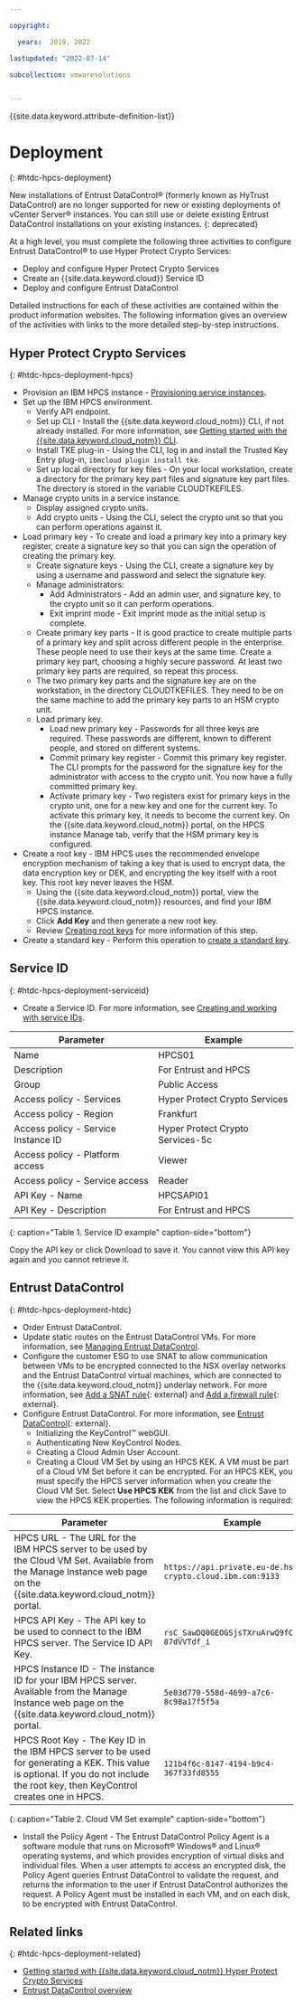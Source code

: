 ```yaml
---

copyright:

  years:  2019, 2022

lastupdated: "2022-07-14"

subcollection: vmwaresolutions


---
```


{{site.data.keyword.attribute-definition-list}}

# Deployment
{: #htdc-hpcs-deployment}

New installations of Entrust DataControl® (formerly known as HyTrust DataControl) are no longer supported for new or existing deployments of vCenter Server® instances. You can still use or delete existing Entrust DataControl installations on your existing instances.
{: deprecated}

At a high level, you must complete the following three activities to configure Entrust DataControl® to use Hyper Protect Crypto Services:

* Deploy and configure Hyper Protect Crypto Services
* Create an {{site.data.keyword.cloud}} Service ID
* Deploy and configure Entrust DataControl

Detailed instructions for each of these activities are contained within the product information websites. The following information gives an overview of the activities with links to the more detailed step-by-step instructions.

## Hyper Protect Crypto Services
{: #htdc-hpcs-deployment-hpcs}

* Provision an IBM HPCS instance - [Provisioning service instances](/docs/hs-crypto?topic=hs-crypto-provision).
* Set up the IBM HPCS environment.
   * Verify API endpoint.
   * Set up CLI - Install the {{site.data.keyword.cloud_notm}} CLI, if not already installed. For more information, see [Getting started with the {{site.data.keyword.cloud_notm}} CLI](/docs/cli?topic=cli-getting-started).
   * Install TKE plug-in - Using the CLI, log in and install the Trusted Key Entry plug-in, `ibmcloud plugin install tke`.
   * Set up local directory for key files - On your local workstation, create a directory for the primary key part files and signature key part files. The directory is stored in the variable CLOUDTKEFILES.
* Manage crypto units in a service instance.
   * Display assigned crypto units.
   * Add crypto units - Using the CLI, select the crypto unit so that you can perform operations against it.
* Load primary key - To create and load a primary key into a primary key register, create a signature key so that you can sign the operation of creating the primary key.
   * Create signature keys - Using the CLI, create a signature key by using a username and password and select the signature key.
   * Manage administrators:
      * Add Administrators - Add an admin user, and signature key, to the crypto unit so it can perform operations.
      * Exit imprint mode - Exit imprint mode as the initial setup is complete.
   * Create primary key parts - It is good practice to create multiple parts of a primary key and split across different people in the enterprise. These people need to use their keys at the same time. Create a primary key part, choosing a highly secure password. At least two primary key parts are required, so repeat this process.
   * The two primary key parts and the signature key are on the workstation, in the directory CLOUDTKEFILES. They need to be on the same machine to add the primary key parts to an HSM crypto unit.
   * Load primary key.
      * Load new primary key - Passwords for all three keys are required. These passwords are different, known to different people, and stored on different systems.
      * Commit primary key register - Commit this primary key register. The CLI prompts for the password for the signature key for the administrator with access to the crypto unit. You now have a fully committed primary key.
      * Activate primary key - Two registers exist for primary keys in the crypto unit, one for a new key and one for the current key. To activate this primary key, it needs to become the current key. On the {{site.data.keyword.cloud_notm}} portal, on the HPCS instance Manage tab, verify that the HSM primary key is configured.
* Create a root key - IBM HPCS uses the recommended envelope encryption mechanism of taking a key that is used to encrypt data, the data encryption key or DEK, and encrypting the key itself with a root key. This root key never leaves the HSM.
   * Using the {{site.data.keyword.cloud_notm}} portal, view the {{site.data.keyword.cloud_notm}} resources, and find your IBM HPCS instance.
   * Click **Add Key** and then generate a new root key.
   * Review [Creating root keys](/docs/hs-crypto?topic=hs-crypto-create-root-keys) for more information of this step.
* Create a standard key - Perform this operation to [create a standard key](/docs/hs-crypto?topic=hs-crypto-create-standard-keys).

## Service ID
{: #htdc-hpcs-deployment-serviceid}

* Create a Service ID. For more information, see [Creating and working with service IDs](/docs/account?topic=account-serviceids).

| Parameter                           | Example                          |
| ----------------------------------- | -------------------------------- |
| Name                                | HPCS01                           |
| Description                         | For Entrust and HPCS             |
| Group                               | Public Access                    |
| Access policy - Services            | Hyper Protect Crypto Services    |
| Access policy - Region              | Frankfurt                        |
| Access policy - Service Instance ID | Hyper Protect Crypto Services-5c |
| Access policy - Platform access     | Viewer                           |
| Access policy - Service access      | Reader                           |
| API Key - Name                      | HPCSAPI01                        |
| API Key - Description               | For Entrust and HPCS             |
{: caption="Table 1. Service ID example" caption-side="bottom"}

Copy the API key or click Download to save it. You cannot view this API key again and you cannot retrieve it.

## Entrust DataControl
{: #htdc-hpcs-deployment-htdc}

* Order Entrust DataControl.
* Update static routes on the Entrust DataControl VMs. For more information, see [Managing Entrust DataControl](/docs/vmwaresolutions?topic=vmwaresolutions-managing-entrust-dc).
* Configure the customer ESG to use SNAT to allow communication between VMs to be encrypted connected to the NSX overlay networks and the Entrust DataControl virtual machines, which are connected to the {{site.data.keyword.cloud_notm}} underlay network. For more information, see [Add a SNAT rule](https://docs.vmware.com/en/VMware-NSX-Data-Center-for-vSphere/6.4/com.vmware.nsx.admin.doc/GUID-BEF4D960-5F8A-4DE5-84F6-0160DF916FDA.html){: external} and [Add a firewall rule](https://docs.vmware.com/en/VMware-NSX-Data-Center-for-vSphere/6.4/com.vmware.nsx.admin.doc/GUID-C7A0093A-4AFA-47EC-9187-778BDDAD1C65.html){: external}.
* Configure Entrust DataControl. For more information, see [Entrust DataControl](https://www.entrust.com/-/media/documentation/datasheets/datacontrol-ds.pdf){: external}.
   * Initializing the KeyControl™ webGUI.
   * Authenticating New KeyControl Nodes.
   * Creating a Cloud Admin User Account.
   * Creating a Cloud VM Set by using an HPCS KEK. A VM must be part of a Cloud VM Set before it can be encrypted. For an HPCS KEK, you must specify the HPCS server information when you create the Cloud VM Set. Select **Use HPCS KEK** from the list and click Save to view the HPCS KEK properties. The following information is required:

| Parameter | Example |
| --------- | ------- |
| HPCS URL - The URL for the IBM HPCS server to be used by the Cloud VM Set. Available from the Manage Instance web page on the {{site.data.keyword.cloud_notm}} portal. | `https://api.private.eu-de.hs-crypto.cloud.ibm.com:9133` |
| HPCS API Key - The API key to be used to connect to the IBM HPCS server. The Service ID API Key.  | `rsC_SawDQ0GEOGSjsTXruArwQ9fC73WKv-87dVVTdf_i` |
| HPCS Instance ID - The instance ID for your IBM HPCS server. Available from the Manage Instance web page on the {{site.data.keyword.cloud_notm}} portal. | `5e03d770-558d-4699-a7c6-8c98a17f5f5a` |
| HPCS Root Key - The Key ID in the IBM HPCS server to be used for generating a KEK. This value is optional. If you do not include the root key, then KeyControl creates one in HPCS. | `121b4f6c-8147-4194-b9c4-367f33fd8555` |
{: caption="Table 2. Cloud VM Set example" caption-side="bottom"}

* Install the Policy Agent - The Entrust DataControl Policy Agent is a software module that runs on Microsoft® Windows® and Linux® operating systems, and which provides encryption of virtual disks and individual files. When a user attempts to access an encrypted disk, the Policy Agent queries Entrust DataControl to validate the request, and returns the information to the user if Entrust DataControl authorizes the request. A Policy Agent must be installed in each VM, and on each disk, to be encrypted with Entrust DataControl.

## Related links
{: #htdc-hpcs-deployment-related}

*  [Getting started with {{site.data.keyword.cloud_notm}} Hyper Protect Crypto Services](/docs/hs-crypto?topic=hs-crypto-get-started)
*  [Entrust DataControl overview](/docs/vmwaresolutions?topic=vmwaresolutions-entrust-dc_considerations)
